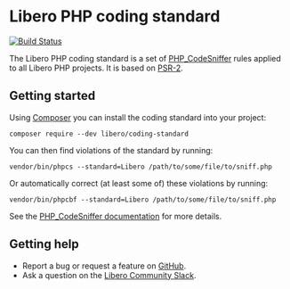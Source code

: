 Libero PHP coding standard
==========================

[![Build Status](https://travis-ci.com/libero/php-coding-standard.svg?branch=master)](https://travis-ci.com/libero/php-coding-standard)

The Libero PHP coding standard is a set of [PHP_CodeSniffer](https://github.com/squizlabs/PHP_CodeSniffer) rules applied to all Libero PHP projects. It is based on [PSR-2](https://www.php-fig.org/psr/psr-2/).

Getting started
---------------

Using [Composer](https://getcomposer.org/) you can install the coding standard into your project:

```
composer require --dev libero/coding-standard
```

You can then find violations of the standard by running:

```
vendor/bin/phpcs --standard=Libero /path/to/some/file/to/sniff.php
```

Or automatically correct (at least some of) these violations by running:

```
vendor/bin/phpcbf --standard=Libero /path/to/some/file/to/sniff.php
```

See the [PHP_CodeSniffer documentation](https://github.com/squizlabs/PHP_CodeSniffer/wiki) for more details.

Getting help
------------

-  Report a bug or request a feature on [GitHub](https://github.com/libero/libero/issues/new/choose).
-  Ask a question on the [Libero Community Slack](https://libero-community.slack.com/).

